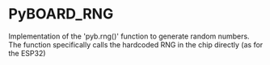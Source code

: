 # PyBOARD_RNG
Implementation of the 'pyb.rng()' function to generate random numbers. The function specifically calls the hardcoded RNG in the chip directly (as for the ESP32)
